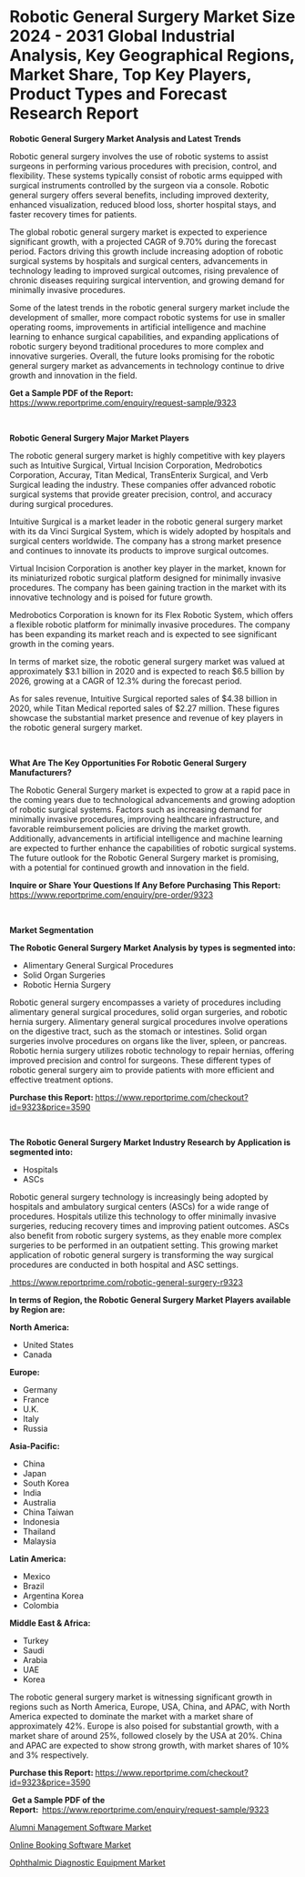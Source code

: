 <p><h1>Robotic General Surgery Market Size 2024 - 2031 Global Industrial Analysis, Key Geographical Regions, Market Share, Top Key Players, Product Types and Forecast Research Report</h1></p><p><strong>Robotic General Surgery Market Analysis and Latest Trends</strong></p>
<p><p>Robotic general surgery involves the use of robotic systems to assist surgeons in performing various procedures with precision, control, and flexibility. These systems typically consist of robotic arms equipped with surgical instruments controlled by the surgeon via a console. Robotic general surgery offers several benefits, including improved dexterity, enhanced visualization, reduced blood loss, shorter hospital stays, and faster recovery times for patients.</p><p>The global robotic general surgery market is expected to experience significant growth, with a projected CAGR of 9.70% during the forecast period. Factors driving this growth include increasing adoption of robotic surgical systems by hospitals and surgical centers, advancements in technology leading to improved surgical outcomes, rising prevalence of chronic diseases requiring surgical intervention, and growing demand for minimally invasive procedures.</p><p>Some of the latest trends in the robotic general surgery market include the development of smaller, more compact robotic systems for use in smaller operating rooms, improvements in artificial intelligence and machine learning to enhance surgical capabilities, and expanding applications of robotic surgery beyond traditional procedures to more complex and innovative surgeries. Overall, the future looks promising for the robotic general surgery market as advancements in technology continue to drive growth and innovation in the field.</p></p>
<p><strong>Get a Sample PDF of the Report:&nbsp;</strong> <a href="https://www.reportprime.com/enquiry/request-sample/9323">https://www.reportprime.com/enquiry/request-sample/9323</a></p>
<p>&nbsp;</p>
<p><strong>Robotic General Surgery Major Market Players</strong></p>
<p><p>The robotic general surgery market is highly competitive with key players such as Intuitive Surgical, Virtual Incision Corporation, Medrobotics Corporation, Accuray, Titan Medical, TransEnterix Surgical, and Verb Surgical leading the industry. These companies offer advanced robotic surgical systems that provide greater precision, control, and accuracy during surgical procedures.</p><p>Intuitive Surgical is a market leader in the robotic general surgery market with its da Vinci Surgical System, which is widely adopted by hospitals and surgical centers worldwide. The company has a strong market presence and continues to innovate its products to improve surgical outcomes.</p><p>Virtual Incision Corporation is another key player in the market, known for its miniaturized robotic surgical platform designed for minimally invasive procedures. The company has been gaining traction in the market with its innovative technology and is poised for future growth.</p><p>Medrobotics Corporation is known for its Flex Robotic System, which offers a flexible robotic platform for minimally invasive procedures. The company has been expanding its market reach and is expected to see significant growth in the coming years.</p><p>In terms of market size, the robotic general surgery market was valued at approximately $3.1 billion in 2020 and is expected to reach $6.5 billion by 2026, growing at a CAGR of 12.3% during the forecast period.</p><p>As for sales revenue, Intuitive Surgical reported sales of $4.38 billion in 2020, while Titan Medical reported sales of $2.27 million. These figures showcase the substantial market presence and revenue of key players in the robotic general surgery market.</p></p>
<p>&nbsp;</p>
<p><strong>What Are The Key Opportunities For Robotic General Surgery Manufacturers?</strong></p>
<p><p>The Robotic General Surgery market is expected to grow at a rapid pace in the coming years due to technological advancements and growing adoption of robotic surgical systems. Factors such as increasing demand for minimally invasive procedures, improving healthcare infrastructure, and favorable reimbursement policies are driving the market growth. Additionally, advancements in artificial intelligence and machine learning are expected to further enhance the capabilities of robotic surgical systems. The future outlook for the Robotic General Surgery market is promising, with a potential for continued growth and innovation in the field.</p></p>
<p><strong>Inquire or Share Your Questions If Any Before Purchasing This Report:</strong> <a href="https://www.reportprime.com/enquiry/pre-order/9323">https://www.reportprime.com/enquiry/pre-order/9323</a></p>
<p>&nbsp;</p>
<p><strong>Market Segmentation</strong></p>
<p><strong>The Robotic General Surgery Market Analysis by types is segmented into:</strong></p>
<p><ul><li>Alimentary General Surgical Procedures</li><li>Solid Organ Surgeries</li><li>Robotic Hernia Surgery</li></ul></p>
<p><p>Robotic general surgery encompasses a variety of procedures including alimentary general surgical procedures, solid organ surgeries, and robotic hernia surgery. Alimentary general surgical procedures involve operations on the digestive tract, such as the stomach or intestines. Solid organ surgeries involve procedures on organs like the liver, spleen, or pancreas. Robotic hernia surgery utilizes robotic technology to repair hernias, offering improved precision and control for surgeons. These different types of robotic general surgery aim to provide patients with more efficient and effective treatment options.</p></p>
<p><strong>Purchase this Report:&nbsp;</strong><a href="https://www.reportprime.com/checkout?id=9323&price=3590">https://www.reportprime.com/checkout?id=9323&price=3590</a></p>
<p>&nbsp;</p>
<p><strong>The Robotic General Surgery Market Industry Research by Application is segmented into:</strong></p>
<p><ul><li>Hospitals</li><li>ASCs</li></ul></p>
<p><p>Robotic general surgery technology is increasingly being adopted by hospitals and ambulatory surgical centers (ASCs) for a wide range of procedures. Hospitals utilize this technology to offer minimally invasive surgeries, reducing recovery times and improving patient outcomes. ASCs also benefit from robotic surgery systems, as they enable more complex surgeries to be performed in an outpatient setting. This growing market application of robotic general surgery is transforming the way surgical procedures are conducted in both hospital and ASC settings.</p></p>
<p><a href="https://www.reportprime.com/robotic-general-surgery-r9323">&nbsp;https://www.reportprime.com/robotic-general-surgery-r9323</a></p>
<p><strong>In terms of Region, the Robotic General Surgery Market Players available by Region are:</strong></p>
<p>
    <p> <strong> North America: </strong>
        <ul>
            <li>United States</li>
            <li>Canada</li>
        </ul>
        </p> 
    <p> <strong> Europe: </strong>
        <ul>
            <li>Germany</li>
            <li>France</li>
            <li>U.K.</li>
            <li>Italy</li>
            <li>Russia</li>
        </ul>
        </p> 
    <p> <strong> Asia-Pacific: </strong>
        <ul>
            <li>China</li>
            <li>Japan</li>
            <li>South Korea</li>
            <li>India</li>
            <li>Australia</li>
            <li>China Taiwan</li>
            <li>Indonesia</li>
            <li>Thailand</li>
            <li>Malaysia</li>
        </ul>
        </p> 
    <p> <strong> Latin America: </strong>
        <ul>
            <li>Mexico</li>
            <li>Brazil</li>
            <li>Argentina Korea</li>
            <li>Colombia</li>
        </ul>
        </p> 
    <p> <strong> Middle East & Africa: </strong>
        <ul>
            <li>Turkey</li>
            <li>Saudi</li>
            <li>Arabia</li>
            <li>UAE</li>
            <li>Korea</li>
        </ul>
    </p>
    </p>
<p><p>The robotic general surgery market is witnessing significant growth in regions such as North America, Europe, USA, China, and APAC, with North America expected to dominate the market with a market share of approximately 42%. Europe is also poised for substantial growth, with a market share of around 25%, followed closely by the USA at 20%. China and APAC are expected to show strong growth, with market shares of 10% and 3% respectively.</p></p>
<p><strong>Purchase this Report: </strong><a href="https://www.reportprime.com/checkout?id=9323&price=3590">https://www.reportprime.com/checkout?id=9323&price=3590</a></p>
<p>&nbsp;<strong>Get a Sample PDF of the Report:&nbsp;&nbsp;</strong><a href="https://www.reportprime.com/enquiry/request-sample/9323">https://www.reportprime.com/enquiry/request-sample/9323</a></p>
<p><strong></strong></p>
<p><p><a href="https://view.publitas.com/reportprime-1/alumni-management-software-industry-analysis-report-its-market-size-share-trends-by-application-region-competitive-strategies-2024-2031/">Alumni Management Software Market</a></p><p><a href="https://view.publitas.com/reportprime-1/insights-into-online-booking-software-market-share-and-competitive-landscape-for-period-from-2024-to-2031/">Online Booking Software Market</a></p><p><a href="https://view.publitas.com/reportprime-1/global-ophthalmic-diagnostic-equipment-market-opportunities-and-forecast-for-period-from-2024-to-2031/">Ophthalmic Diagnostic Equipment Market</a></p></p>